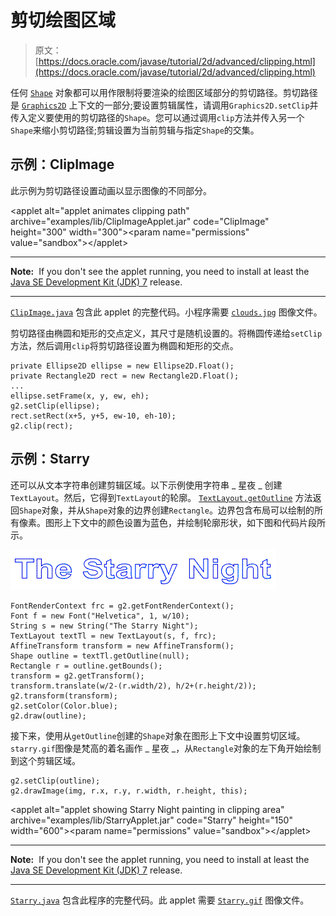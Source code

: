 # 剪切绘图区域

> 原文： [https://docs.oracle.com/javase/tutorial/2d/advanced/clipping.html](https://docs.oracle.com/javase/tutorial/2d/advanced/clipping.html)

任何 [`Shape`](https://docs.oracle.com/javase/8/docs/api/java/awt/Shape.html) 对象都可以用作限制将要渲染的绘图区域部分的剪切路径。剪切路径是 [`Graphics2D`](https://docs.oracle.com/javase/8/docs/api/java/awt/Graphics2D.html) 上下文的一部分;要设置剪辑属性，请调用`Graphics2D.setClip`并传入定义要使用的剪切路径的`Shape`。您可以通过调用`clip`方法并传入另一个`Shape`来缩小剪切路径;剪辑设置为当前剪辑与指定`Shape`的交集。

## 示例：ClipImage

此示例为剪切路径设置动画以显示图像的不同部分。

&lt;applet alt="applet animates clipping path" archive="examples/lib/ClipImageApplet.jar" code="ClipImage" height="300" width="300"&gt;&lt;param name="permissions" value="sandbox"&gt;&lt;/applet&gt;

* * *

**Note:**  If you don't see the applet running, you need to install at least the [Java SE Development Kit (JDK) 7](http://www.oracle.com/technetwork/java/javase/downloads/index.html) release.

* * *

[`ClipImage.java`](examples/ClipImage.java) 包含此 applet 的完整代码。小程序需要 [`clouds.jpg`](examplhttps://docs.oracle.com/javase/tutorial/images/clouds.jpg) 图像文件。

剪切路径由椭圆和矩形的交点定义，其尺寸是随机设置的。将椭圆传递给`setClip`方法，然后调用`clip`将剪切路径设置为椭圆和矩形的交点。

```
private Ellipse2D ellipse = new Ellipse2D.Float();
private Rectangle2D rect = new Rectangle2D.Float();
...
ellipse.setFrame(x, y, ew, eh);
g2.setClip(ellipse);
rect.setRect(x+5, y+5, ew-10, eh-10);
g2.clip(rect);

```

## 示例：Starry

还可以从文本字符串创建剪辑区域。以下示例使用字符串 _ 星夜 _ 创建`TextLayout`。然后，它得到`TextLayout`的轮廓。 [`TextLayout.getOutline`](https://docs.oracle.com/javase/8/docs/api/java/awt/font/TextLayout.html#getOutline-java.awt.geom.AffineTransform-) 方法返回`Shape`对象，并从`Shape`对象的边界创建`Rectangle`。边界包含布局可以绘制的所有像素。图形上下文中的颜色设置为蓝色，并绘制轮廓形状，如下图和代码片段所示。

![The Starry Night text (outline)](img/858a497e45605021bbb6564d33c175d0.jpg)

```
FontRenderContext frc = g2.getFontRenderContext();
Font f = new Font("Helvetica", 1, w/10);
String s = new String("The Starry Night");
TextLayout textTl = new TextLayout(s, f, frc);
AffineTransform transform = new AffineTransform();
Shape outline = textTl.getOutline(null);
Rectangle r = outline.getBounds();
transform = g2.getTransform();
transform.translate(w/2-(r.width/2), h/2+(r.height/2));
g2.transform(transform);
g2.setColor(Color.blue);
g2.draw(outline);   

```

接下来，使用从`getOutline`创建的`Shape`对象在图形上下文中设置剪切区域。 `starry.gif`图像是梵高的着名画作 _ 星夜 _，从`Rectangle`对象的左下角开始绘制到这个剪辑区域。

```
g2.setClip(outline);
g2.drawImage(img, r.x, r.y, r.width, r.height, this);

```

&lt;applet alt="applet showing Starry Night painting in clipping area" archive="examples/lib/StarryApplet.jar" code="Starry" height="150" width="600"&gt;&lt;param name="permissions" value="sandbox"&gt;&lt;/applet&gt;

* * *

**Note:**  If you don't see the applet running, you need to install at least the [Java SE Development Kit (JDK) 7](http://www.oracle.com/technetwork/java/javase/downloads/index.html) release.

* * *

[`Starry.java`](examples/Starry.java) 包含此程序的完整代码。此 applet 需要 [`Starry.gif`](examplhttps://docs.oracle.com/javase/tutorial/images/Starry.gif) 图像文件。